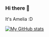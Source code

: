 ### Hi there 👋
It's Amelia :D

[![My GitHub stats](https://github-readme-stats.vercel.app/api?username=Amelia1110&hide_rank=true)](https://github.com/Amelia1110/github-readme-stats)

<!--
**Amelia1110/Amelia1110** is a ✨ _special_ ✨ repository because its `README.md` (this file) appears on your GitHub profile.

Here are some ideas to get you started:

- 🔭 I’m currently working on ...
- 🌱 I’m currently learning ...
- 👯 I’m looking to collaborate on ...
- 🤔 I’m looking for help with ...
- 💬 Ask me about ...
- 📫 How to reach me: ...
- 😄 Pronouns: ...
- ⚡ Fun fact: ...
-->
